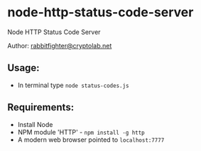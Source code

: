 # node-http-status-code-server
Node HTTP Status Code Server

Author: <rabbitfighter@cryptolab.net>

## Usage: 
* In terminal type <code>node status-codes.js</code>

## Requirements:
 * Install Node 
 * NPM module 'HTTP' - <code>npm install -g http</code>
 * A modern web browser pointed to <code>localhost:7777</code>
